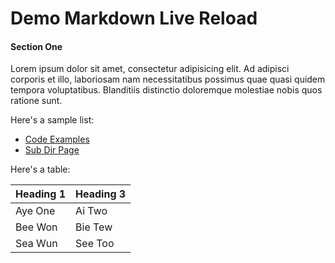 Demo Markdown Live Reload
=========================

#### Section One

Lorem ipsum dolor sit amet, consectetur adipisicing elit.
Ad adipisci corporis et illo, laboriosam nam necessitatibus possimus quae quasi quidem tempora voluptatibus.
Blanditiis distinctio doloremque molestiae nobis quos ratione sunt.

Here's a sample list:

 * [Code Examples](code-examples)
 * [Sub Dir Page](sub-dir/sub-page1)

Here's a table:

| Heading 1 | Heading 3 |
| --------- | --------- |
| Aye One   | Ai Two    |
| Bee Won   | Bie Tew   |
| Sea Wun   | See Too   |
